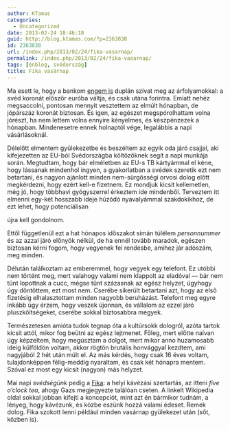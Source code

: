 ```yaml
---
author: KTamas
categories:
  - Uncategorized
date: 2013-02-24 18:46:18
guid: http://blog.ktamas.com/?p=2363838
id: 2363838
url: /index.php/2013/02/24/fika-vasarnap/
permalink: /index.php/2013/02/24/fika-vasarnap/
tags: [énblog, svédország]
title: Fika vasárnap
---
```


Ma esett le, hogy a bankom [engem is](https://twitter.com/sldblog/status/304713163511844864) duplán szivat meg az árfolyamokkal: a svéd koronát először euróba váltja, és csak utána forintra. Emiatt nehéz megsaccolni, pontosan mennyit vesztettem az elmúlt hónapban, de jópárszáz koronát biztosan. És igen, az egészet megspórolhattam volna jórészt, ha nem lettem volna ennyire kényelmes, és készpénzezek a hónapban. Mindenesetre ennek holnaptól vége, legalábbis a napi vásárlásoknál.

Délelőtt elmentem gyülekezetbe és beszéltem az egyik oda járó csajjal, aki kifejezetten az EU-ból Svédországba költözőknek segít a napi munkája során. Megtudtam, hogy bár elméletben az EU-s TB kártyámmal el kéne, hogy lássanak mindenhol ingyen, a gyakorlatban a svédek szeretik ezt nem betartani, és nagyon ajánlott minden nem-sürgősségi orvosi dolog előtt megkérdezni, hogy ezért kell-e fizetnem. Ez mondjuk kicsit kellemetlen, még jó, hogy többhavi gyógyszerrel érkeztem ide mindenből. Terveztem itt elmenni egy-két hosszabb ideje húzódó nyavalyámmal szakdokikhoz, de ezt lehet, hogy potenciálisan
  
újra kell gondolnom.

Ettől függetlenül ezt a hat hónapos időszakot simán túlélem _personnummer_ és az azzal járó előnyök nélkül, de ha ennél tovább maradok, egészen biztosan kérni fogom, hogy vegyenek fel rendesbe, amihez jár adószám, meg minden.

Délután találkoztam az emberemmel, hogy vegyek egy telefont. Ez utóbbi nem történt meg, mert valahogy valami nem klappolt az eladóval &#8212; bár nem tűnt lopottnak a cucc, mégse tűnt százasnak az egész helyzet, úgyhogy úgy döntöttem, ezt most nem. Cserébe sikerült betartani azt, hogy az első fizetésig elhalasztottam minden nagyobb beruházást. Telefont meg egyre inkább úgy érzem, hogy veszek újonnan, és vállalom az ezzel járó pluszköltségeket, cserébe sokkal biztosabbra megyek.

Természetesen amióta tudok tegnap óta a kultúrsokk dologról, azóta tartok kicsit attól, mikor fog beütni az egész lejtmenet. Főleg, mert előtte naívan úgy képzeltem, hogy megúsztam a dolgot, mert mikor anno huzamosabb ideig külföldön voltam, akkor rögtön brutális honvággyal kezdtem, ami nagyjából 2 hét után múlt el. Az más kérdés, hogy csak 16 éves voltam, tulajdonképpen félig-meddig nyaraltam, és csak két hónapra mentem. Szóval ez most egy kicsit (nagyon) más helyzet. 

Mai napi _svédségünk_ pedig a [Fika](http://en.wikipedia.org/wiki/Fika_(coffee_break)): a helyi kávézási szertartás, az itteni _five o&#8217;clock tea_, ahogy Gazs megjegyezte találóan cseten. A linkelt Wikipedia oldal sokkal jobban kifejti a koncepciót, mint azt én bármikor tudnám, a lényeg, hogy kávézunk, és közbe eszünk hozzá valami édeset. Remek dolog. Fika szokott lenni például minden vasárnap gyülekezet után (sőt, közben is).
